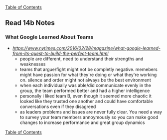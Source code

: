 [Table of Contents](https://jon-gitter.github.io/reading-notes/)

## Read 14b Notes

### What Google Learned About Teams
- _https://www.nytimes.com/2016/02/28/magazine/what-google-learned-from-its-quest-to-build-the-perfect-team.html_
  - people are different, need to understand their strengths and weaknesses
  - teams that argue/fight might not be completly negative.  memebers might have passion for what they're doing or what they're working on. silence and order might not always be the best environment
  - when each individually was able/did communicate evenly in the group, the team performed better and had a higher intelligence
  - personally i liked team B, even though it seemed more chaotic it looked like they trusted one another and could have comfortable conversations even if they disagreed
  - as leaders problems and issues are never fully clear.  You need a way to survey your team members annoymously so you can make good changes to increase performance and great group dynamics



[Table of Contents](https://jon-gitter.github.io/reading-notes/)